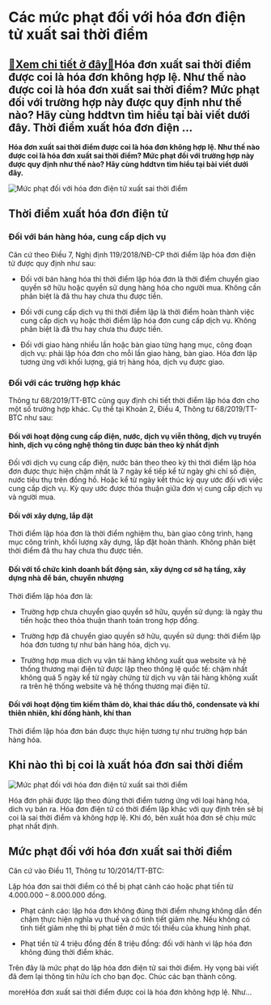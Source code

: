 Các mức phạt đối với hóa đơn điện tử xuất sai thời điểm
=======================================================

[:gift:Xem chi tiết ở đây:gift:](https://hddtvn.com/cac-muc-phat-doi-voi-hoa-don-dien-tu-xuat-sai-thoi-diem/)Hóa đơn xuất sai thời điểm được coi là hóa đơn không hợp lệ. Như thế nào được coi là hóa đơn xuất sai thời điểm? Mức phạt đối với trường hợp này được quy định như thế nào? Hãy cùng hddtvn tìm hiểu tại bài viết dưới đây. Thời điểm xuất hóa đơn điện …
---------------------------------------------------------------------------------------------------------------------------------------------------------------------------------------------------------------------------------------------------------

**Hóa đơn xuất sai thời điểm được coi là hóa đơn không hợp lệ. Như thế nào được coi là hóa đơn xuất sai thời điểm? Mức phạt đối với trường hợp này được quy định như thế nào? Hãy cùng hddtvn tìm hiểu tại bài viết dưới đây.**


![Mức phạt đối với hóa đơn điện tử xuất sai thời điểm](https://hddtvn.com/wp-content/uploads/2021/01/dasR52B-scaled.jpg "Mức phạt đối với hóa đơn điện tử xuất sai thời điểm")


Thời điểm xuất hóa đơn điện tử
------------------------------


### Đối với bán hàng hóa, cung cấp dịch vụ


Căn cứ theo Điều 7, Nghị định 119/2018/NĐ-CP thời điểm lập hóa đơn điện tử được quy định như sau:




* Đối với bán hàng hóa thì thời điểm lập hóa đơn là thời điểm chuyển giao quyền sở hữu hoặc quyền sử dụng hàng hóa cho người mua. Không cần phân biệt là đã thu hay chưa thu được tiền.

* Đối với cung cấp dịch vụ thì thời điểm lập là thời điểm hoàn thành việc cung cấp dịch vụ hoặc thời điểm lập hóa đơn cung cấp dịch vụ. Không phân biệt là đã thu hay chưa thu được tiền.

* Đối với giao hàng nhiều lần hoặc bàn giao từng hạng mục, công đoạn dịch vụ: phải lập hóa đơn cho mỗi lần giao hàng, bàn giao. Hóa đơn lập tương ứng với khối lượng, giá trị hàng hóa, dịch vụ được giao.



### Đối với các trường hợp khác


Thông tư 68/2019/TT-BTC cũng quy định chi tiết thời điểm lập hóa đơn cho một số trường hợp khác. Cụ thể tại Khoản 2, Điều 4, Thông tư 68/2019/TT-BTC như sau:


#### Đối với hoạt động cung cấp điện, nước, dịch vụ viễn thông, dịch vụ truyền hình, dịch vụ công nghệ thông tin được bán theo kỳ nhất định


Đối với dịch vụ cung cấp điện, nước bán theo theo kỳ thì thời điểm lập hóa đơn được thực hiện chậm nhất là 7 ngày kế tiếp kể từ ngày ghi chỉ số điện, nước tiêu thụ trên đồng hồ. Hoặc kể từ ngày kết thúc kỳ quy ước đối với việc cung cấp dịch vụ. Kỳ quy ước được thỏa thuận giữa đơn vị cung cấp dịch vụ và người mua.


#### Đối với xây dựng, lắp đặt


Thời điểm lập hóa đơn là thời điểm nghiệm thu, bàn giao công trình, hạng mục công trình, khối lượng xây dựng, lắp đặt hoàn thành. Không phân biệt thời điểm đã thu hay chưa thu được tiền.


#### Đối với tổ chức kinh doanh bất động sản, xây dựng cơ sở hạ tầng, xây dựng nhà để bán, chuyển nhượng


Thời điểm lập hóa đơn là:




* Trường hợp chưa chuyển giao quyền sở hữu, quyền sử dụng: là ngày thu tiền hoặc theo thỏa thuận thanh toán trong hợp đồng.

* Trường hợp đã chuyển giao quyền sở hữu, quyền sử dụng: thời điểm lập hóa đơn tương tự như bán hàng hóa, dịch vụ.

* Trường hợp mua dịch vụ vận tải hàng không xuất qua website và hệ thống thương mại điện tử được lập theo thông lệ quốc tế: chậm nhất không quá 5 ngày kể từ ngày chứng từ dịch vụ vận tải hàng không xuất ra trên hệ thống website và hệ thống thương mại điện tử.



#### Đối với hoạt động tìm kiếm thăm dò, khai thác dầu thô, condensate và khí thiên nhiên, khí đồng hành, khí than


Thời điểm lập hóa đơn bán được thực hiện tương tự như trường hợp bán hàng hóa.


Khi nào thì bị coi là xuất hóa đơn sai thời điểm
------------------------------------------------


![Mức phạt đối với hóa đơn điện tử xuất sai thời điểm](https://hddtvn.com/wp-content/uploads/2021/01/wGDWRGP-scaled.jpg "Mức phạt đối với hóa đơn điện tử xuất sai thời điểm")


Hóa đơn phải được lập theo đúng thời điểm tương ứng với loại hàng hóa, dich vụ bán ra. Hóa đơn điện tử có thời điểm lập khác với quy định trên sẽ bị coi là sai thời điểm và không hợp lệ. Khi đó, bên xuất hóa đơn sẽ chịu mức phạt nhất định.


Mức phạt đối với hóa đơn xuất sai thời điểm
-------------------------------------------


Căn cứ vào Điều 11, Thông tư 10/2014/TT-BTC:


Lập hóa đơn sai thời điểm có thể bị phạt cảnh cáo hoặc phạt tiền từ 4.000.000 – 8.000.000 đồng.




* Phạt cảnh cáo: lập hóa đơn không đúng thời điểm nhưng không dẫn đến chậm thực hiện nghĩa vụ thuế và có tình tiết giảm nhẹ. Nếu không có tình tiết giảm nhẹ thì bị phạt tiền ở mức tối thiểu của khung hình phạt.

* Phạt tiền từ 4 triệu đồng đến 8 triệu đồng: đối với hành vi lập hóa đơn không đúng thời điểm khác.



Trên đây là mức phạt do lập hóa đơn điện tử sai thời điểm. Hy vọng bài viết đã đem lại thông tin hữu ích cho bạn đọc. Chúc các bạn thành công.


moreHóa đơn xuất sai thời điểm được coi là hóa đơn không hợp lệ. Như…

